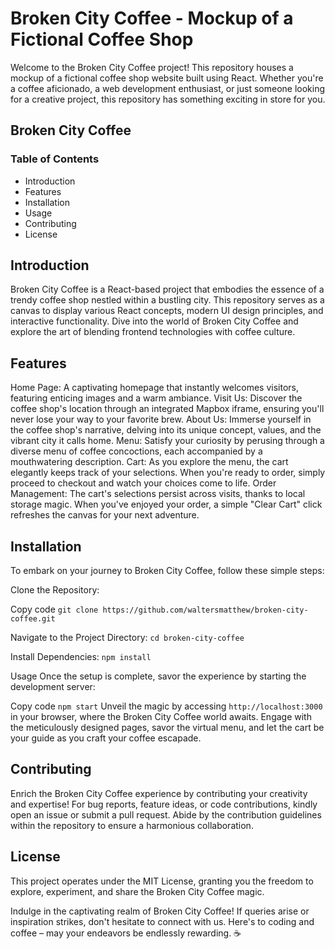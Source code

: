 # Broken City Coffee - Mockup of a Fictional Coffee Shop

Welcome to the Broken City Coffee project! This repository houses a mockup of a fictional coffee shop website built using React. Whether you're a coffee aficionado, a web development enthusiast, or just someone looking for a creative project, this repository has something exciting in store for you.

## Broken City Coffee

### Table of Contents

<ul>
<li>Introduction</li>
<li>Features</li>
<li>Installation</li>
<li>Usage</li>
<li>Contributing</li>
<li>License</li>
</ul>

## Introduction

Broken City Coffee is a React-based project that embodies the essence of a trendy coffee shop nestled within a bustling city. This repository serves as a canvas to display various React concepts, modern UI design principles, and interactive functionality. Dive into the world of Broken City Coffee and explore the art of blending frontend technologies with coffee culture.

## Features

Home Page: A captivating homepage that instantly welcomes visitors, featuring enticing images and a warm ambiance.
Visit Us: Discover the coffee shop's location through an integrated Mapbox iframe, ensuring you'll never lose your way to your favorite brew.
About Us: Immerse yourself in the coffee shop's narrative, delving into its unique concept, values, and the vibrant city it calls home.
Menu: Satisfy your curiosity by perusing through a diverse menu of coffee concoctions, each accompanied by a mouthwatering description.
Cart: As you explore the menu, the cart elegantly keeps track of your selections. When you're ready to order, simply proceed to checkout and watch your choices come to life.
Order Management: The cart's selections persist across visits, thanks to local storage magic. When you've enjoyed your order, a simple "Clear Cart" click refreshes the canvas for your next adventure.

## Installation

To embark on your journey to Broken City Coffee, follow these simple steps:

Clone the Repository:

Copy code
`git clone https://github.com/waltersmatthew/broken-city-coffee.git`

Navigate to the Project Directory:
`cd broken-city-coffee`

Install Dependencies:
`npm install`

Usage
Once the setup is complete, savor the experience by starting the development server:

Copy code
`npm start`
Unveil the magic by accessing `http://localhost:3000` in your browser, where the Broken City Coffee world awaits. Engage with the meticulously designed pages, savor the virtual menu, and let the cart be your guide as you craft your coffee escapade.

## Contributing

Enrich the Broken City Coffee experience by contributing your creativity and expertise! For bug reports, feature ideas, or code contributions, kindly open an issue or submit a pull request. Abide by the contribution guidelines within the repository to ensure a harmonious collaboration.

## License

This project operates under the MIT License, granting you the freedom to explore, experiment, and share the Broken City Coffee magic.

Indulge in the captivating realm of Broken City Coffee! If queries arise or inspiration strikes, don't hesitate to connect with us. Here's to coding and coffee – may your endeavors be endlessly rewarding. ☕
